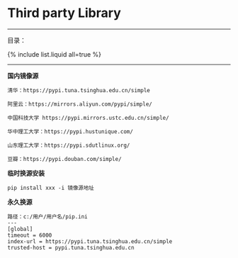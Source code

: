 # Third party Library

---

目录：

{% include list.liquid all=true %}

---

**国内镜像源**

```
清华：https://pypi.tuna.tsinghua.edu.cn/simple

阿里云：https://mirrors.aliyun.com/pypi/simple/

中国科技大学 https://pypi.mirrors.ustc.edu.cn/simple/

华中理工大学：https://pypi.hustunique.com/

山东理工大学：https://pypi.sdutlinux.org/ 

豆瓣：https://pypi.douban.com/simple/
```

**临时换源安装**

```
pip install xxx -i 镜像源地址
```

**永久换源**

```
路径：c:/用户/用户名/pip.ini
---
[global]
timeout = 6000
index-url = https://pypi.tuna.tsinghua.edu.cn/simple
trusted-host = pypi.tuna.tsinghua.edu.cn
```

